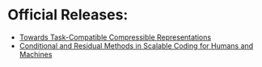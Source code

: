 # Official Releases:

- [Towards Task-Compatible Compressible Representations](projects/compatible-representations)
- [Conditional and Residual Methods in Scalable Coding for Humans and Machines](projects/conditional-residual)
